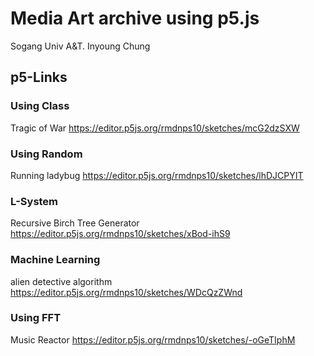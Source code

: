 # Media Art archive using p5.js
Sogang Univ A&T. Inyoung Chung

## p5-Links

### Using Class
Tragic of War 
https://editor.p5js.org/rmdnps10/sketches/mcG2dzSXW

### Using Random 
Running ladybug
https://editor.p5js.org/rmdnps10/sketches/lhDJCPYIT

### L-System
Recursive Birch Tree Generator 
https://editor.p5js.org/rmdnps10/sketches/xBod-ihS9

### Machine Learning 
alien detective algorithm 
https://editor.p5js.org/rmdnps10/sketches/WDcQzZWnd

### Using FFT 
Music Reactor
https://editor.p5js.org/rmdnps10/sketches/-oGeTIphM 

